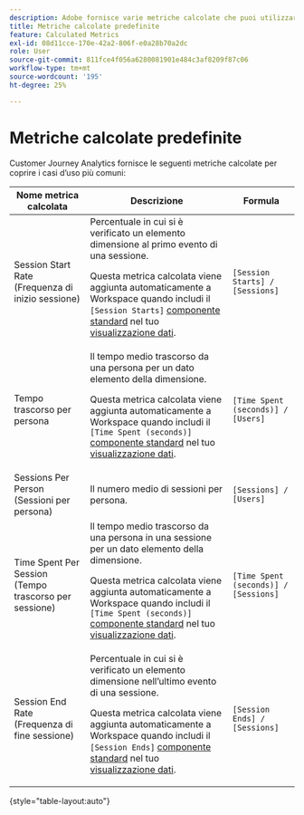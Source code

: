 ```yaml
---
description: Adobe fornisce varie metriche calcolate che puoi utilizzare. In questa pagina sono elencate tali metriche e i loro utilizzi previsti.
title: Metriche calcolate predefinite
feature: Calculated Metrics
exl-id: 08d11cce-170e-42a2-806f-e0a28b70a2dc
role: User
source-git-commit: 811fce4f056a6280081901e484c3af8209f87c06
workflow-type: tm+mt
source-wordcount: '195'
ht-degree: 25%

---
```


# Metriche calcolate predefinite

Customer Journey Analytics fornisce le seguenti metriche calcolate per coprire i casi d’uso più comuni:

| Nome metrica calcolata | Descrizione | Formula |
|---------|----------|---------|
| Session Start Rate (Frequenza di inizio sessione) | Percentuale in cui si è verificato un elemento dimensione al primo evento di una sessione.<p>Questa metrica calcolata viene aggiunta automaticamente a Workspace quando includi il `[Session Starts]` [componente standard](/help/data-views/component-reference.md) nel tuo [visualizzazione dati](/help/data-views/create-dataview.md).</p> | `[Session Starts] / [Sessions]` |
| Tempo trascorso per persona | Il tempo medio trascorso da una persona per un dato elemento della dimensione.<p>Questa metrica calcolata viene aggiunta automaticamente a Workspace quando includi il `[Time Spent (seconds)]` [componente standard](/help/data-views/component-reference.md) nel tuo [visualizzazione dati](/help/data-views/create-dataview.md).</p> | `[Time Spent (seconds)] / [Users]` |
| Sessions Per Person (Sessioni per persona) | Il numero medio di sessioni per persona. | `[Sessions] / [Users]` |
| Time Spent Per Session (Tempo trascorso per sessione) | Il tempo medio trascorso da una persona in una sessione per un dato elemento della dimensione.<p>Questa metrica calcolata viene aggiunta automaticamente a Workspace quando includi il `[Time Spent (seconds)]` [componente standard](/help/data-views/component-reference.md) nel tuo [visualizzazione dati](/help/data-views/create-dataview.md).</p> | `[Time Spent (seconds)] / [Sessions]` |
| Session End Rate (Frequenza di fine sessione) | Percentuale in cui si è verificato un elemento dimensione nell’ultimo evento di una sessione. <p>Questa metrica calcolata viene aggiunta automaticamente a Workspace quando includi il `[Session Ends]` [componente standard](/help/data-views/component-reference.md) nel tuo [visualizzazione dati](/help/data-views/create-dataview.md).</p> | `[Session Ends] / [Sessions]` |

{style="table-layout:auto"}
